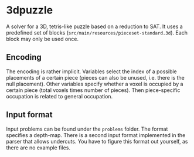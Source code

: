 3dpuzzle
========

A solver for a 3D, tetris-like puzzle based on a reduction to SAT.
It uses a predefined set of blocks (`src/main/resources/pieceset-standard.3d`). 
Each block may only be used once.

Encoding
--------
The encoding is rather implicit.
Variables select the index of a possible placements of a certain piece (pieces can also be unused, i.e. there is the null placement).
Other variables specify whether a voxel is occupied by a certain piece (total voxels times number of pieces).
Then piece-specific occupation is related to general occupation.

Input format
------------
Input problems can be found under the `problems` folder. 
The format specifies a depth-map. 
There is a second input format implemented in the parser that allows undercuts.
You have to figure this format out yourself, as there are no example files.
